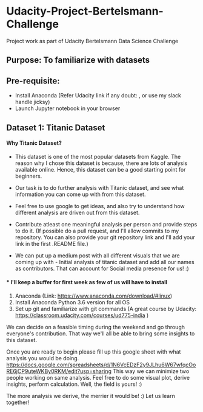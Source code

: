 # Udacity-Project-Bertelsmann-Challenge

Project work as part of Udacity Bertelsmann Data Science Challenge

## Purpose: To familiarize with datasets


## Pre-requisite:

* Install Anaconda (Refer Udacity link if any doubt: <add link> , or use my slack handle jicksy)
* Launch Jupyter notebook in your browser


## Dataset 1: Titanic Dataset

#### Why Titanic Dataset?

* This dataset is one of the most popular datasets from Kaggle. The reason why I chose this dataset is because, there are lots of analysis available online. Hence, this dataset can be a good starting point for beginners.

* Our task is to do further analysis with Titanic dataset, and see what information you can come up with from this dataset. 

* Feel free to use google to get ideas, and also try to understand how different analysis are driven out from this dataset. 

* Contribute atleast one meaningful analysis per person and provide steps to do it. (If possible do a pull request, and I'll allow commits to my repository. You can also provide your git repository link and I'll add your link in the first .README file.) 

* We can put up a medium post with all different visuals that we are coming up with - Initial analysis of titanic dataset and add all our names as contributors. That can account for Social media presence for us! :) 

#### * I'll keep a buffer for first week as few of us will have to install 

 1. Anaconda (Link: https://www.anaconda.com/download/#linux) 
 2. Install Anaconda Python 3.6 version for all OS
 3. Set up git and familiarize with git commands (A great course by Udacity: https://classroom.udacity.com/courses/ud775-india )

We can decide on a feasible timing during the weekend and go through everyone's contribution. That way we'll all be able to bring some insights to this dataset. 

Once you are ready to begin please fill up this google sheet with what analysis you would be doing. https://docs.google.com/spreadsheets/d/1N6VcEDzF2y9JLhu6W67wfqcOoRE6jCP9uteWKBy0RKM/edit?usp=sharing This way we can minimize two people working on same analysis. Feel free to do some visual plot, derive insights, perform calculation. Well, the field is yours! :)

The more analysis we derive, the merrier it would be! :) Let us learn together!